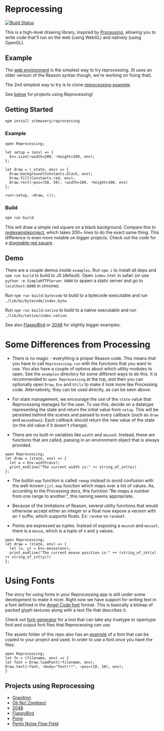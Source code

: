 # Reprocessing

[![Build Status](https://travis-ci.org/Schmavery/reprocessing.svg?branch=master)](https://travis-ci.org/Schmavery/reprocessing)

This is a high-level drawing library, inspired by [Processing](https://processing.org), allowing you to write code that'll run on the web (using WebGL) and natively (using OpenGL).


## Example
The [web environment](https://schmavery.github.io/reprocessing/) is the simplest way to try reprocessing. (It uses an older verison of the Reason syntax though, we're working on fixing that).

The 2nd simplest way to try is to clone [reprocessing-example](https://github.com/bsansouci/reprocessing-example).

See [below](#projects-using-reprocessing) for projects using Reprocessing!

<!--!
```reason;shared(sandbox)
[@bs.val] external sandboxCanvasId: string = "";
[@bs.val] external sandboxCanvas: 'canvas = "";
[@bs.val] external containerDiv: 'node = "";
[@bs.send] external addEventListener: ('node, string, 'eventT => unit) => unit = "addEventListener";
let id = sandboxCanvasId;
addEventListener(containerDiv, "mouseleave", (_) => Reprocessing.playPause(id, false) |> ignore);
addEventListener(containerDiv, "mouseenter", (_) => Reprocessing.playPause(id, true) |> ignore);
Reprocessing.setScreenId(sandboxCanvasId);
```
-->

## Getting Started
```bash
npm install schmavery/reprocessing
```

### Example
```reason;use(sandbox);canvas
open Reprocessing;

let setup = (env) => {
  Env.size(~width=200, ~height=200, env);
};

let draw = (_state, env) => {
  Draw.background(Constants.black, env);
  Draw.fill(Constants.red, env);
  Draw.rect(~pos=(50, 50), ~width=100, ~height=100, env)
};

run(~setup, ~draw, ());
```

### Build
```sh
npm run build
```

This will draw a simple red square on a black background.  Compare this to [reglexampleproject](https://github.com/bsansouci/reasonglexampleproject/blob/simple/src/index.re), which takes 200+ lines to do the exact same thing.  This difference is even more notable on bigger projects.  Check out the code for a [draggable red square](https://github.com/Schmavery/reprocessing/blob/master/examples/redsquare.re).

## Demo
There are a couple demos inside `examples`. Run `npm i` to install all deps and `npm run build` to build to JS (default). Open `index.html` in safari (or use `python -m SimpleHTTPServer 8000` to spawn a static server and go to `localhost:8000` in chrome).

Run `npm run build:bytecode` to build to a bytecode executable and run `./lib/bs/bytecode/index.byte`.

Run `npm run build:native` to build to a native executable and run `./lib/bs/native/index.native`.

See also [FlappyBird](https://github.com/Schmavery/FlappyBird) or [2048](https://github.com/bsansouci/reprocessing-example/tree/2048) for slightly bigger examples.


# Some Differences from Processing
- There is no magic - everything is proper Reason code.  This means that you have to call `Reprocessing.run` with the functions that you want to use.  You also have a couple of options about which utility modules to open.  See the `examples` directory for some different ways to do this.  It is recommended to `open Reprocessing` at the top, and then you can optionally open `Draw`, `Env` and `Utils` to make it look more like Processing code. Alternatively, they can be used directly, as can be seen above.

- For state management, we encourage the use of the `state` value that Reprocessing manages for the user.  To use this, decide on a datatype representing the state and return the initial value from `setup`.  This will be persisted behind the scenes and passed to every callback (such as `draw` and `mouseDown`).  Each callback should return the new value of the state (or the old value if it doesn't change).

- There are no built-in variables like `width` and `mouseX`.  Instead, these are functions that are called, passing in an environment object that is always provided.
```reason;prefix(1);no-run
open Reprocessing;
let draw = (state, env) => {
  let w = Env.width(env);
  print_endline("The current width is:" ++ string_of_int(w))
};
```

- The builtin `map` function is called `remap` instead to avoid confusion with the well-known `List.map` function which maps over a list of values. As, according to the Processing docs, this function "Re-maps a number from one range to another.", this naming seems appropriate.

- Because of the limitations of Reason, several utility functions that would otherwise accept either an integer or a float now expose a version with an `f` suffix, which supports floats.  Ex: `random` vs `randomf`.

- Points are expressed as tuples.  Instead of exposing a `mouseX` and `mouseY`, there is a `mouse`, which is a tuple of x and y values.

```reason;prefix(1);no-run
open Reprocessing;
let draw = (state, env) => {
  let (x, y) = Env.mouse(env);
  print_endline("The current mouse position is:" ++ (string_of_int(x) ++ string_of_int(y)))
};
```


# Using Fonts
The story for using fonts in your Reprocessing app is still under some development to make it nicer.  Right now we have support for writing text in a font defined in the [Angel Code font](http://www.angelcode.com/products/bmfont/) format. This is basically a bitmap of packed glyph textures along with a text file that describes it.

Check out [font-generator](https://github.com/bsansouci/font-generator) for a tool that can take any truetype or opentype font and output font files that Reprocessing can use.

The assets folder of this repo also has an [example](https://github.com/Schmavery/reprocessing/tree/master/assets/font) of a font that can be copied to your project and used.  In order to use a font once you have the files:
```prefix(2);suffix(1);no-run
open Reprocessing;
let fn = (filename, env) => {
let font = Draw.loadFont(~filename, env);
Draw.text(~font, ~body="Test!!!", ~pos=(10, 10), env);
}
```

## Projects using Reprocessing

- [Gravitron](https://github.com/jaredly/gravitron)
- [Oh No! Zombies!](https://github.com/bsansouci/ludum-dare-40)
- [2048](https://github.com/bsansouci/reprocessing-example/tree/2048)
- [FlappyBird](https://github.com/bsansouci/reprocessing-example/tree/livestream-flappybird)
- [Pong](https://github.com/illbexyz/repong)
- [Perlin Noise Flow Field](https://github.com/ekosz/reprocessing-example-flow-field)
